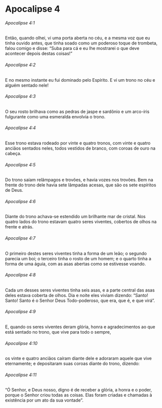 # Apocalipse 4

###### Apocalipse 4:1

Então, quando olhei, vi uma porta aberta no céu, e a mesma voz que eu tinha ouvido antes, que tinha soado como um poderoso toque de trombeta, falou comigo e disse: “Suba para cá e eu lhe mostrarei o que deve acontecer depois destas coisas!”

###### Apocalipse 4:2

E no mesmo instante eu fui dominado pelo Espírito. E vi um trono no céu e alguém sentado nele!

###### Apocalipse 4:3

O seu rosto brilhava como as pedras de jaspe e sardônio e um arco-íris fulgurante como uma esmeralda envolvia o trono.

###### Apocalipse 4:4

Esse trono estava rodeado por vinte e quatro tronos, com vinte e quatro anciãos sentados neles, todos vestidos de branco, com coroas de ouro na cabeça.

###### Apocalipse 4:5

Do trono saíam relâmpagos e trovões, e havia vozes nos trovões. Bem na frente do trono dele havia sete lâmpadas acesas, que são os sete espíritos de Deus.

###### Apocalipse 4:6

Diante do trono achava-se estendido um brilhante mar de cristal. Nos quatro lados do trono estavam quatro seres viventes, cobertos de olhos na frente e atrás.

###### Apocalipse 4:7

O primeiro destes seres viventes tinha a forma de um leão; o segundo parecia um boi; o terceiro tinha o rosto de um homem; e o quarto tinha a forma de uma águia, com as asas abertas como se estivesse voando.

###### Apocalipse 4:8

Cada um desses seres viventes tinha seis asas, e a parte central das asas deles estava coberta de olhos. Dia e noite eles viviam dizendo: “Santo! Santo! Santo é o Senhor Deus Todo-poderoso, que era, que é, e que virá”.

###### Apocalipse 4:9

E, quando os seres viventes deram glória, honra e agradecimentos ao que está sentado no trono, que vive para todo o sempre,

###### Apocalipse 4:10

os vinte e quatro anciãos caíram diante dele e adoraram aquele que vive eternamente; e depositaram suas coroas diante do trono, dizendo:

###### Apocalipse 4:11

“Ó Senhor, e Deus nosso, digno é de receber a glória, a honra e o poder, porque o Senhor criou todas as coisas. Elas foram criadas e chamadas à existência por um ato da sua vontade”.

